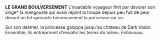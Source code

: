 **LE GRAND BOULVERSEMENT** 
L'insatiable voyageur finit par dévorer son singe*
la mangouste qui avais rejoint la troupe depuis peu fuit de peur devant un tel specacle 
heureusement la princesse sur so.

Sur son destrier, la princesse galoppa jusqu'au chateau de Dark Vador. Ensemble, ils entreprirent d'envahir les terres du milieu. *Fshiouuuu*.